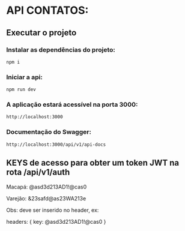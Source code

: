 # API CONTATOS:

## Executar o projeto

### Instalar as dependências do projeto:

`npm i`

### Iniciar a api:

`npm run dev`

### A aplicação estará acessível na porta 3000:

`http://localhost:3000`

### Documentação do Swagger:

`http://localhost:3000/api/v1/api-docs`


## KEYS de acesso para obter um token JWT na rota /api/v1/auth

Macapá: @asd3d213AD1!@cas0

Varejão: &23safd@as23WA213e

Obs: deve ser inserido no header, ex:

headers: {
    key: @asd3d213AD1!@cas0
}